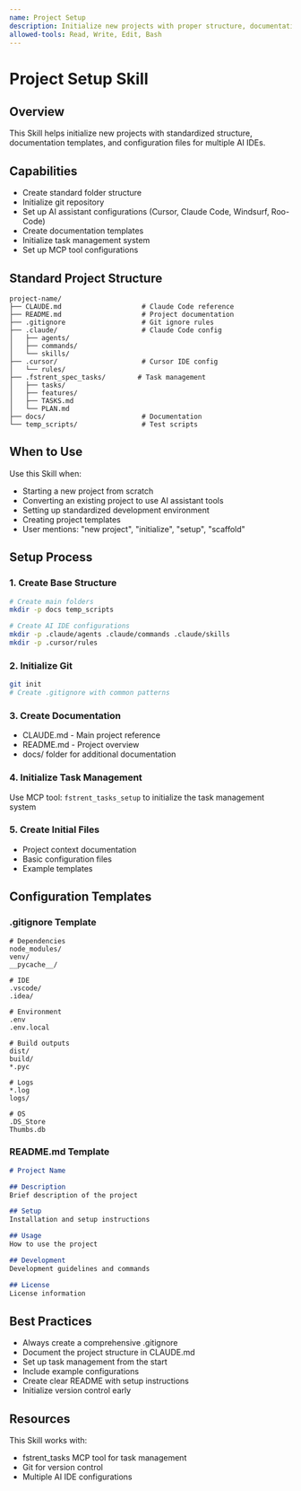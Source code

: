 ```yaml
---
name: Project Setup
description: Initialize new projects with proper structure, documentation, and configuration. Use when setting up new repositories or project scaffolding.
allowed-tools: Read, Write, Edit, Bash
---
```


# Project Setup Skill

## Overview
This Skill helps initialize new projects with standardized structure, documentation templates, and configuration files for multiple AI IDEs.

## Capabilities
- Create standard folder structure
- Initialize git repository
- Set up AI assistant configurations (Cursor, Claude Code, Windsurf, Roo-Code)
- Create documentation templates
- Initialize task management system
- Set up MCP tool configurations

## Standard Project Structure
```
project-name/
├── CLAUDE.md                    # Claude Code reference
├── README.md                    # Project documentation
├── .gitignore                   # Git ignore rules
├── .claude/                     # Claude Code config
│   ├── agents/
│   ├── commands/
│   └── skills/
├── .cursor/                     # Cursor IDE config
│   └── rules/
├── .fstrent_spec_tasks/        # Task management
│   ├── tasks/
│   ├── features/
│   ├── TASKS.md
│   └── PLAN.md
├── docs/                        # Documentation
└── temp_scripts/                # Test scripts
```

## When to Use
Use this Skill when:
- Starting a new project from scratch
- Converting an existing project to use AI assistant tools
- Setting up standardized development environment
- Creating project templates
- User mentions: "new project", "initialize", "setup", "scaffold"

## Setup Process

### 1. Create Base Structure
```bash
# Create main folders
mkdir -p docs temp_scripts

# Create AI IDE configurations
mkdir -p .claude/agents .claude/commands .claude/skills
mkdir -p .cursor/rules
```

### 2. Initialize Git
```bash
git init
# Create .gitignore with common patterns
```

### 3. Create Documentation
- CLAUDE.md - Main project reference
- README.md - Project overview
- docs/ folder for additional documentation

### 4. Initialize Task Management
Use MCP tool: `fstrent_tasks_setup` to initialize the task management system

### 5. Create Initial Files
- Project context documentation
- Basic configuration files
- Example templates

## Configuration Templates

### .gitignore Template
```
# Dependencies
node_modules/
venv/
__pycache__/

# IDE
.vscode/
.idea/

# Environment
.env
.env.local

# Build outputs
dist/
build/
*.pyc

# Logs
*.log
logs/

# OS
.DS_Store
Thumbs.db
```

### README.md Template
```markdown
# Project Name

## Description
Brief description of the project

## Setup
Installation and setup instructions

## Usage
How to use the project

## Development
Development guidelines and commands

## License
License information
```

## Best Practices
- Always create a comprehensive .gitignore
- Document the project structure in CLAUDE.md
- Set up task management from the start
- Include example configurations
- Create clear README with setup instructions
- Initialize version control early

## Resources
This Skill works with:
- fstrent_tasks MCP tool for task management
- Git for version control
- Multiple AI IDE configurations

